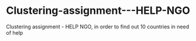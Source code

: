 # Clustering-assignment---HELP-NGO
Clustering assignment - HELP NGO, in order to find out 10 countries in need of help
